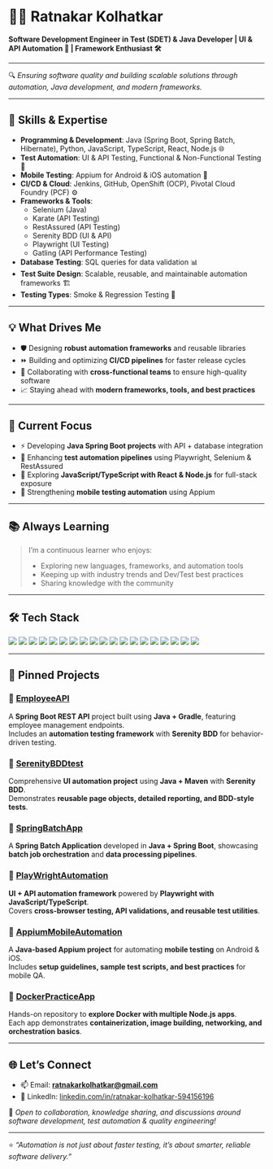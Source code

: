 # 👨‍💻 Ratnakar Kolhatkar  

**Software Development Engineer in Test (SDET) & Java Developer | UI & API Automation 🚀 | Framework Enthusiast 🛠️**

---

🔍 *Ensuring software quality and building scalable solutions through automation, Java development, and modern frameworks.*  

---

## 🌟 Skills & Expertise  

- **Programming & Development**: Java (Spring Boot, Spring Batch, Hibernate), Python, JavaScript, TypeScript, React, Node.js 🌐  
- **Test Automation**: UI & API Testing, Functional & Non-Functional Testing 🧪  
- **Mobile Testing**: Appium for Android & iOS automation 📱  
- **CI/CD & Cloud**: Jenkins, GitHub, OpenShift (OCP), Pivotal Cloud Foundry (PCF) ⚙️  
- **Frameworks & Tools**:  
  - Selenium (Java)  
  - Karate (API Testing)  
  - RestAssured (API Testing)  
  - Serenity BDD (UI & API)  
  - Playwright (UI Testing)  
  - Gatling (API Performance Testing)  
- **Database Testing**: SQL queries for data validation 📊  
- **Test Suite Design**: Scalable, reusable, and maintainable automation frameworks 🏗️  
- **Testing Types**: Smoke & Regression Testing 🚦  

---

## 💡 What Drives Me  

- 🛡️ Designing **robust automation frameworks** and reusable libraries  
- ⏩ Building and optimizing **CI/CD pipelines** for faster release cycles  
- 🤝 Collaborating with **cross-functional teams** to ensure high-quality software  
- 📈 Staying ahead with **modern frameworks, tools, and best practices**  

---

## 🚀 Current Focus  

- ⚡ Developing **Java Spring Boot projects** with API + database integration  
- 🔄 Enhancing **test automation pipelines** using Playwright, Selenium & RestAssured  
- 🧪 Exploring **JavaScript/TypeScript with React & Node.js** for full-stack exposure  
- 📱 Strengthening **mobile testing automation** using Appium  

---

## 📚 Always Learning  

> I’m a continuous learner who enjoys:  
> - Exploring new languages, frameworks, and automation tools  
> - Keeping up with industry trends and Dev/Test best practices  
> - Sharing knowledge with the community  

---

## 🛠️ Tech Stack  

<p align="left">
  <!-- Core Languages -->
  <img src="https://img.shields.io/badge/Java-ED8B00?style=for-the-badge&logo=openjdk&logoColor=white"/>
  <img src="https://img.shields.io/badge/Python-3776AB?style=for-the-badge&logo=python&logoColor=white"/>
  <img src="https://img.shields.io/badge/JavaScript-F7DF1E?style=for-the-badge&logo=javascript&logoColor=black"/>
  <img src="https://img.shields.io/badge/TypeScript-3178C6?style=for-the-badge&logo=typescript&logoColor=white"/>

  <!-- Frameworks -->
  <img src="https://img.shields.io/badge/SpringBoot-6DB33F?style=for-the-badge&logo=springboot&logoColor=white"/>
  <img src="https://img.shields.io/badge/SpringBatch-6DB33F?style=for-the-badge&logo=spring&logoColor=white"/>
  <img src="https://img.shields.io/badge/Hibernate-59666C?style=for-the-badge&logo=hibernate&logoColor=white"/>
  <img src="https://img.shields.io/badge/React-61DAFB?style=for-the-badge&logo=react&logoColor=black"/>
  <img src="https://img.shields.io/badge/Node.js-43853D?style=for-the-badge&logo=node.js&logoColor=white"/>

  <!-- Testing Tools -->
  <img src="https://img.shields.io/badge/Selenium-43B02A?style=for-the-badge&logo=selenium&logoColor=white"/>
  <img src="https://img.shields.io/badge/Playwright-2EAD33?style=for-the-badge&logo=playwright&logoColor=white"/>
  <img src="https://img.shields.io/badge/Appium-EE376D?style=for-the-badge&logo=appium&logoColor=white"/>
  <img src="https://img.shields.io/badge/RestAssured-005571?style=for-the-badge"/>
  <img src="https://img.shields.io/badge/Karate-000000?style=for-the-badge"/>
  <img src="https://img.shields.io/badge/Gatling-FF6C37?style=for-the-badge"/>
  <img src="https://img.shields.io/badge/Serenity%20BDD-1B6AC6?style=for-the-badge"/>

  <!-- DevOps & DB -->
  <img src="https://img.shields.io/badge/Jenkins-D24939?style=for-the-badge&logo=jenkins&logoColor=white"/>
  <img src="https://img.shields.io/badge/GitHub-181717?style=for-the-badge&logo=github&logoColor=white"/>
  <img src="https://img.shields.io/badge/SQL-4479A1?style=for-the-badge&logo=mysql&logoColor=white"/>
</p>  

---

## 📌 Pinned Projects  

### 🔹 [EmployeeAPI](https://github.com/ratnakar-kolhatkar/EmployeeAPI)  
A **Spring Boot REST API** project built using **Java + Gradle**, featuring employee management endpoints.  
Includes an **automation testing framework** with **Serenity BDD** for behavior-driven testing.  

### 🔹 [SerenityBDDtest](https://github.com/ratnakar-kolhatkar/SerenityBDDtest)  
Comprehensive **UI automation project** using **Java + Maven** with **Serenity BDD**.  
Demonstrates **reusable page objects, detailed reporting, and BDD-style tests**.  

### 🔹 [SpringBatchApp](https://github.com/ratnakar-kolhatkar/SpringBatchApp)  
A **Spring Batch Application** developed in **Java + Spring Boot**, showcasing **batch job orchestration** and **data processing pipelines**.  

### 🔹 [PlayWrightAutomation](https://github.com/ratnakar-kolhatkar/PlayWrightAutomation)  
**UI + API automation framework** powered by **Playwright with JavaScript/TypeScript**.  
Covers **cross-browser testing, API validations, and reusable test utilities**.  

### 🔹 [AppiumMobileAutomation](https://github.com/ratnakar-kolhatkar/AppiumMobileAutomation)  
A **Java-based Appium project** for automating **mobile testing** on Android & iOS.  
Includes **setup guidelines, sample test scripts, and best practices** for mobile QA.  

### 🔹 [DockerPracticeApp](https://github.com/ratnakar-kolhatkar/DockerPracticeApp)  
Hands-on repository to **explore Docker with multiple Node.js apps**.  
Each app demonstrates **containerization, image building, networking, and orchestration basics**.  

---

## 🌐 Let’s Connect  

- 📫 Email: **ratnakarkolhatkar@gmail.com**  
- 💼 LinkedIn: [linkedin.com/in/ratnakar-kolhatkar-594156196](https://www.linkedin.com/in/ratnakar-kolhatkar-594156196)  

💬 *Open to collaboration, knowledge sharing, and discussions around software development, test automation & quality engineering!*  

---

⭐️ _“Automation is not just about faster testing, it’s about smarter, reliable software delivery.”_
